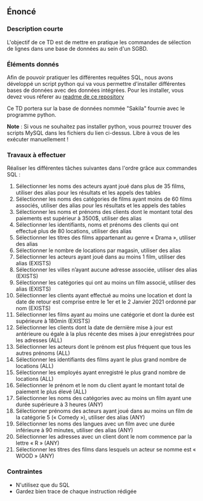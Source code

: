 ## Énoncé

### Description courte

L'objectif de ce TD est de mettre en pratique les commandes de sélection de lignes dans une base de données au sein d'un SGBD.

### Éléments donnés 

Afin de pouvoir pratiquer les différentes requêtes SQL, nous avons développé un script python qui va vous permettre d'installer différentes bases de données avec des données intégrées. Pour les installer, vous devez vous réferer au <a href="https://github.com/Microleadoff/database-installer-py" title="repository du code python d'installation des bases de données" target="_blank">readme de ce repository</a>

Ce TD portera sur la base de données nommée "Sakila" fournie avec le programme python.

**Note** : Si vous ne souhaitez pas installer python, vous pourrez trouver des scripts MySQL dans les fichiers du lien ci-dessus. Libre à vous de les exécuter manuellement !

### Travaux à effectuer

Réaliser les différentes tâches suivantes dans l'ordre grâce aux commandes SQL :

1. Sélectionner les noms des acteurs ayant joué dans plus de 35 films, utiliser des alias pour les résultats et les appels des tables 
2. Sélectionner les noms des catégories de films ayant moins de 60 films associés, utiliser des alias pour les résultats et les appels des tables
3. Sélectionner les noms et prénoms des clients dont le montant total des paiements est supérieur à 3500$, utiliser des alias
4. Sélectionner les identifiants, noms et prénoms des clients qui ont effectué plus de 80 locations, utiliser des alias
5. Sélectionner les titres des films appartenant au genre « Drama », utiliser des alias
6. Sélectionner le nombre de locations par magasin, utiliser des alias
7. Sélectionner les acteurs ayant joué dans au moins 1 film, utiliser des alias (EXISTS)
8. Sélectionner les villes n’ayant aucune adresse associée, utiliser des alias (EXISTS)
9. Sélectionner les catégories qui ont au moins un film associé, utiliser des alias (EXISTS)
10. Sélectionner les clients ayant effectué au moins une location et dont la date de retour est comprise entre le 1er et le 2 Janvier 2021 ordonné par nom (EXISTS)
11. Sélectionner les films ayant au moins une catégorie et dont la durée est supérieure à 180min (EXISTS)
12. Sélectionner les clients dont la date de dernière mise à jour est antérieure ou égale à la plus récente des mises à jour enregistrées pour les adresses (ALL)
13. Sélectionner les acteurs dont le prénom est plus fréquent que tous les autres prénoms (ALL)
14. Sélectionner les identifiants des films ayant le plus grand nombre de locations (ALL)
15. Sélectionner les employés ayant enregistré le plus grand nombre de locations (ALL)
16. Sélectionner le prénom et le nom du client ayant le montant total de paiement le plus élevé (ALL)
17. Sélectionner les noms des catégories avec au moins un film ayant une durée supérieure à 3 heures (ANY)
18. Sélectionner prénoms des acteurs ayant joué dans au moins un film de la catégorie 5 (« Comedy »), utiliser des alias (ANY)
19. Sélectionner les noms des langues avec un film avec une durée inférieure à 90 minutes, utiliser des alias (ANY)
20. Sélectionner les adresses avec un client dont le nom commence par la lettre « R » (ANY)
21. Sélectionner les titres des films dans lesquels un acteur se nomme est « WOOD » (ANY)

### Contraintes

- N'utilisez que du SQL
- Gardez bien trace de chaque instruction rédigée